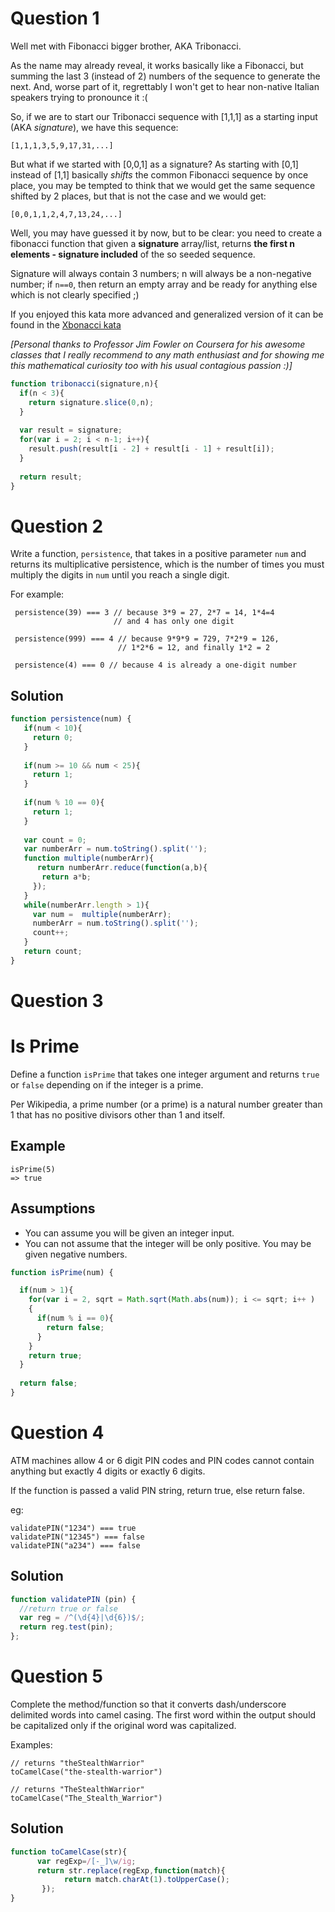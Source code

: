 # Question 1

Well met with Fibonacci bigger brother, AKA Tribonacci.

As the name may already reveal, it works basically like a Fibonacci, but summing the last 3 (instead of 2) numbers of the sequence to generate the next. And, worse part of it, regrettably I won't get to hear non-native Italian speakers trying to pronounce it :(

So, if we are to start our Tribonacci sequence with [1,1,1] as a starting input (AKA *signature*), we have this sequence:

```
[1,1,1,3,5,9,17,31,...]

```

But what if we started with [0,0,1] as a signature? As starting with [0,1] instead of [1,1] basically *shifts* the common Fibonacci sequence by once place, you may be tempted to think that we would get the same sequence shifted by 2 places, but that is not the case and we would get:

```
[0,0,1,1,2,4,7,13,24,...]

```

Well, you may have guessed it by now, but to be clear: you need to create a fibonacci function that given a **signature** array/list, returns **the first n elements - signature included** of the so seeded sequence.

Signature will always contain 3 numbers; n will always be a non-negative number; if `n==0`, then return an empty array and be ready for anything else which is not clearly specified ;)

If you enjoyed this kata more advanced and generalized version of it can be found in the [Xbonacci kata](http://www.codewars.com/kata/fibonacci-tribonacci-and-friends)

*[Personal thanks to Professor Jim Fowler on Coursera for his awesome classes that I really recommend to any math enthusiast and for showing me this mathematical curiosity too with his usual contagious passion :)]*

```js
function tribonacci(signature,n){
  if(n < 3){
    return signature.slice(0,n);
  }
  
  var result = signature;
  for(var i = 2; i < n-1; i++){
    result.push(result[i - 2] + result[i - 1] + result[i]);
  }
  
  return result;
}
```

# Question 2

Write a function, `persistence`, that takes in a positive parameter `num` and returns its multiplicative persistence, which is the number of times you must multiply the digits in `num` until you reach a single digit.

For example:

```
 persistence(39) === 3 // because 3*9 = 27, 2*7 = 14, 1*4=4
                       // and 4 has only one digit

 persistence(999) === 4 // because 9*9*9 = 729, 7*2*9 = 126,
                        // 1*2*6 = 12, and finally 1*2 = 2

 persistence(4) === 0 // because 4 is already a one-digit number
```

## Solution

```js
function persistence(num) {
   if(num < 10){
     return 0;
   }
   
   if(num >= 10 && num < 25){
     return 1;
   }
   
   if(num % 10 == 0){
     return 1;
   }
  
   var count = 0;
   var numberArr = num.toString().split('');
   function multiple(numberArr){
      return numberArr.reduce(function(a,b){
       return a*b;
     });
   }
   while(numberArr.length > 1){
     var num =  multiple(numberArr);
     numberArr = num.toString().split('');
     count++;
   }
   return count;
}
```

# Question 3

# Is Prime

Define a function `isPrime` that takes one integer argument and returns `true` or `false` depending on if the integer is a prime.

Per Wikipedia, a prime number (or a prime) is a natural number greater than 1 that has no positive divisors other than 1 and itself.

## Example

```
isPrime(5)
=> true

```

## Assumptions

- You can assume you will be given an integer input.
- You can not assume that the integer will be only positive. You may be given negative numbers.

```js
function isPrime(num) {

  if(num > 1){
    for(var i = 2, sqrt = Math.sqrt(Math.abs(num)); i <= sqrt; i++ )
    {
      if(num % i == 0){
        return false;
      }
    }
    return true;
  }
  
  return false;
}
```

# Question 4

ATM machines allow 4 or 6 digit PIN codes and PIN codes cannot contain anything but exactly 4 digits or exactly 6 digits.

If the function is passed a valid PIN string, return true, else return false.

eg:

```
validatePIN("1234") === true
validatePIN("12345") === false
validatePIN("a234") === false
```

## Solution

```js
function validatePIN (pin) {
  //return true or false
  var reg = /^(\d{4}|\d{6})$/;
  return reg.test(pin);
};
```

# Question 5

Complete the method/function so that it converts dash/underscore delimited words into camel casing. The first word within the output should be capitalized only if the original word was capitalized.

Examples:

```
// returns "theStealthWarrior"
toCamelCase("the-stealth-warrior") 

// returns "TheStealthWarrior"
toCamelCase("The_Stealth_Warrior")
```

## Solution 

```js
function toCamelCase(str){
      var regExp=/[-_]\w/ig;
      return str.replace(regExp,function(match){
            return match.charAt(1).toUpperCase();
       });
}
```

